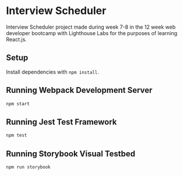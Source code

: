 # Interview Scheduler

Interview Scheduler project made during week 7-8 in the 12 week web developer bootcamp with Lighthouse Labs for the purposes of learning React.js.

## Setup

Install dependencies with `npm install`.

## Running Webpack Development Server

```sh
npm start
```

## Running Jest Test Framework

```sh
npm test
```

## Running Storybook Visual Testbed

```sh
npm run storybook
```
